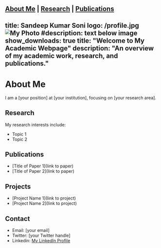 [About Me](about.md) | [Research](research.md) | [Publications](publications.md)
---
title: Sandeep Kumar Soni
logo: /profile.jpg
<img src="/path/to/photo.jpg" alt="My Photo" class="profile-photo">
#description: text below image
show_downloads: true
title: "Welcome to My Academic Webpage"
description: "An overview of my academic work, research, and publications."
---

# About Me
I am a [your position] at [your institution], focusing on [your research area].

## Research
My research interests include:
- Topic 1
- Topic 2

## Publications
- [Title of Paper 1](link to paper)
- [Title of Paper 2](link to paper)

## Projects
- [Project Name 1](link to project)
- [Project Name 2](link to project)

## Contact
- Email: [your email]
- Twitter: [your Twitter handle]
- Linkedin: [My LinkedIn Profile](https://www.linkedin.com/in/yourprofile)
